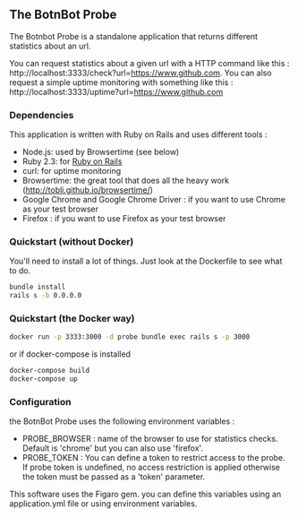 ## The BotnBot Probe

The Botnbot Probe is a standalone application that returns different statistics about an url.

You can request statistics about a given url with a HTTP command like this : http://localhost:3333/check?url=https://www.github.com.
You can also request a simple uptime monitoring with something like this : http://localhost:3333/uptime?url=https://www.github.com

### Dependencies

This application is written with Ruby on Rails and uses different tools :

* Node.js: used by Browsertime (see below)
* Ruby 2.3: for [Ruby on Rails](http://rubyonrails.org/)
* curl: for uptime monitoring
* Browsertime: the great tool that does all the heavy work (http://tobli.github.io/browsertime/)
* Google Chrome and Google Chrome Driver : if you want to use Chrome as your test browser
* Firefox : if you want to use Firefox as your test browser


### Quickstart (without Docker)

You'll need to install a lot of things. Just look at the Dockerfile to see what to do.

```sh
bundle install
rails s -b 0.0.0.0
```

### Quickstart (the Docker way)

```sh
docker run -p 3333:3000 -d probe bundle exec rails s -p 3000
```

or if docker-compose is installed

```sh
docker-compose build
docker-compose up
```

### Configuration

the BotnBot Probe uses the following environment variables :

* PROBE_BROWSER : name of the browser to use for statistics checks. Default is 'chrome' but you can also use 'firefox'.
* PROBE_TOKEN : You can define a token to restrict access to the probe. If probe token is undefined, no access restriction is applied otherwise the token must be passed as a 'token' parameter.

This software uses the Figaro gem. you can define this variables using an application.yml file or using environment variables.
